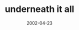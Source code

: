 ---
layout: base.njk
title : 'underneath it all' 
view_title : 'underneath it all' 
year : '2002' 
date : '2002-04-23' 
img_file : '/drawing/underneathitall.png' 
html_file : 'underneathitall' 
next_html : 'lookingforhappy.html' 
year_order : '87' 
permalink : "title/{{html_file}}.html"
---